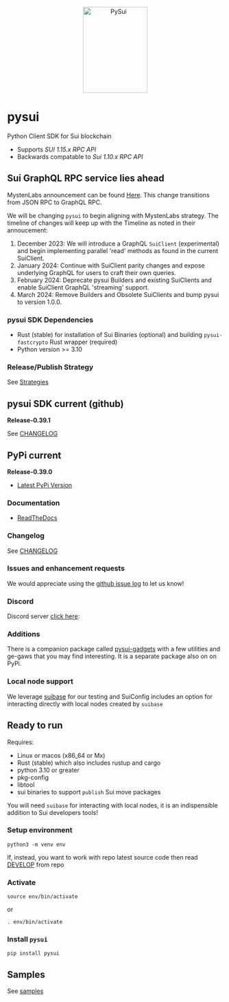 <p align="center">
  <img width="150" height="200" src="https://raw.githubusercontent.com/FrankC01/pysui/main/images//pysui_logo_color.png" alt='PySui'>
</p>

# pysui

Python Client SDK for Sui blockchain

- Supports _SUI 1.15.x RPC API_
- Backwards compatable to _Sui 1.10.x RPC API_

## Sui GraphQL RPC service lies ahead

MystenLabs announcement can be found [Here](https://github.com/mystenLabs/sui/issues/13700). This change transitions
from JSON RPC to GraphQL RPC.

We will be changing `pysui` to begin aligning with MystenLabs strategy. The timeline of changes will keep up with the Timeline as noted in their annoucement:

1. December 2023: We will introduce a GraphQL `SuiClient` (experimental) and begin implementing parallel 'read' methods as found in the current SuiClient.
2. January 2024: Continue with SuiClient parity changes and expose underlying GraphQL for users to craft their
own queries.
3. February 2024: Deprecate pysui Builders and existing SuiClients and enable SuiClient GraphQL 'streaming' support.
4. March 2024: Remove Builders and Obsolete SuiClients and bump pysui to version 1.0.0.


### pysui SDK Dependencies

- Rust (stable) for installation of Sui Binaries (optional) and building `pysui-fastcrypto` Rust wrapper (required)
- Python version >= 3.10

### Release/Publish Strategy

See [Strategies](https://github.com/FrankC01/pysui/blob/main/OP_STRATEGIES.md)

## pysui SDK current (github)

**Release-0.39.1**

See [CHANGELOG](https://github.com/FrankC01/pysui/blob/main/CHANGELOG.md)

## PyPi current

**Release-0.39.0**

- [Latest PyPi Version](https://pypi.org/project/pysui/)

### Documentation

- [ReadTheDocs](https://pysui.readthedocs.io/en/latest/index.html)

### Changelog

See [CHANGELOG](https://github.com/FrankC01/pysui/blob/main/CHANGELOG.md)

### Issues and enhancement requests

We would appreciate using the [github issue log](https://github.com/FrankC01/pysui/issues) to let us know!

### Discord

Discord server [click here](https://discord.gg/uCGYfY4Ph4):

### Additions

There is a companion package called [pysui-gadgets](https://github.com/FrankC01/pysui_gadgets) with a few utilities and ge-gaws that you may find interesting. It is a separate package also on on PyPi.

### Local node support

We leverage [suibase](https://github.com/ChainMovers/suibase) for our testing and SuiConfig includes an option for interacting directly with local nodes created by `suibase`

## Ready to run

Requires:

- Linux or macos (x86_64 or Mx)
- Rust (stable) which also includes rustup and cargo
- python 3.10 or greater
- pkg-config
- libtool
- sui binaries to support `publish` Sui move packages

You will need `suibase` for interacting with local nodes, it is an indispensible addition to Sui developers tools!

### Setup environment

`python3 -m venv env`

If, instead, you want to work with repo latest source code then read [DEVELOP](https://github.com/FrankC01/pysui/blob/main/DEVELOP.md) from repo

### Activate

`source env/bin/activate`

or

`. env/bin/activate`

### Install `pysui`

`pip install pysui`

## Samples

See [samples](https://github.com/FrankC01/pysui/blob/main/samples/README.md)
